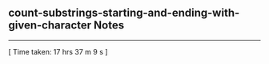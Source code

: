<h2>count-substrings-starting-and-ending-with-given-character Notes</h2><hr>[ Time taken: 17 hrs 37 m 9 s ]